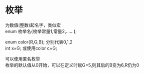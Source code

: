 # 枚举

为数值(整数)起名字，类似宏  
enum 枚举名{枚举常量1,常量2,……};

enum color{R,G,B};    分别代表0,1,2   
int x=G; 或使用color c=G;  

可以使用匿名枚举  
枚举的默认值从0开始，可以在定义时赋G=5,则其后的B变为6,R仍为0
